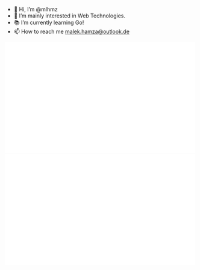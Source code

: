 - 👋 Hi, I’m @mlhmz
- 👀 I’m mainly interested in Web Technologies.
- 📚 I’m currently learning Go!
- 📫 How to reach me malek.hamza@outlook.de  

<img src="https://github.com/mlhmz/github-stats/blob/master/generated/overview.svg#gh-dark-mode-only" />
<img src="https://github.com/mlhmz/github-stats/blob/master/generated/languages.svg#gh-dark-mode-only" />
